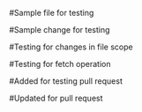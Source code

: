 #Sample file for testing

#Sample change for testing

#Testing for changes in file scope

#Testing for fetch operation

#Added for testing pull request

#Updated for pull request
